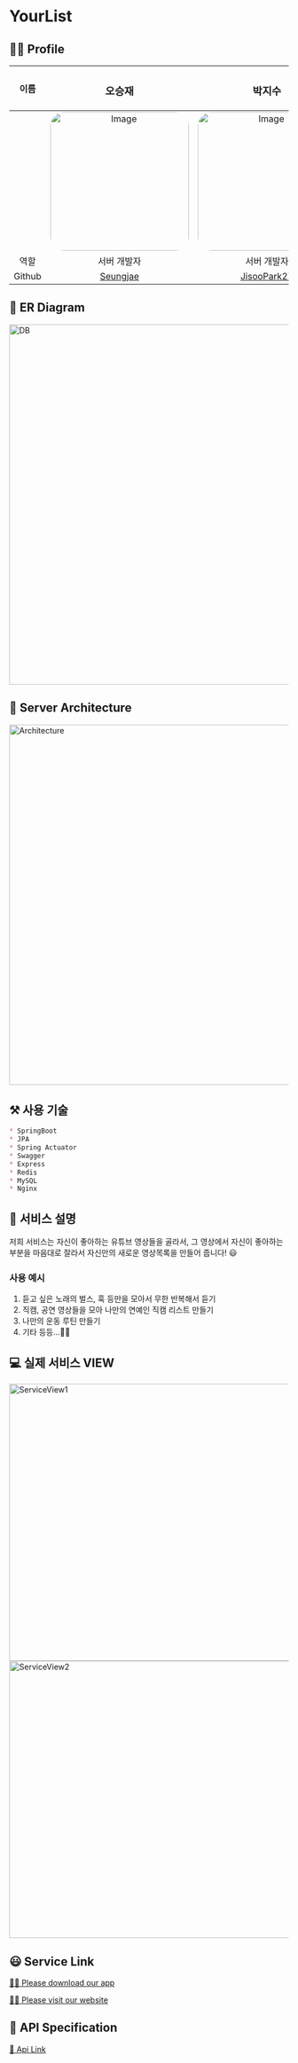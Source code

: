 # YourList

## 🙋‍♂️ Profile
|이름|<h3>오승재</h3>|<h3>박지수</h3>|
|:--:|:--:|:--:|
| |<img style="border-radius: 10%" width="250px" height="250px" alt="Image" src="https://user-images.githubusercontent.com/33858991/144629519-d6df6690-f692-4d62-aa9e-d547a0685685.jpeg">|<img style="border-radius: 10%" width="250px" height="250px" alt="Image" src="https://user-images.githubusercontent.com/33858991/144629224-9446bdae-1e7e-4ab5-b910-351c507e9edf.jpeg">| 
|역할|서버 개발자|서버 개발자|
|Github|<a href="https://github.com/oh980225">Seungjae</a>|<a href="https://github.com/JisooPark27">JisooPark27</a>|

## 🔗 ER Diagram
<img width="650px" alt="DB" src="https://user-images.githubusercontent.com/33858991/144629998-5e55f073-7dd1-40b3-a30c-3a3aa641ec6e.png">

## 🧱 Server Architecture
<img width="650px" alt="Architecture" src="https://user-images.githubusercontent.com/33858991/144643056-37dc835a-20ce-4e90-9ece-946e8a2b18a8.png">

## ⚒ 사용 기술
```md
* SpringBoot
* JPA
* Spring Actuator
* Swagger
* Express
* Redis
* MySQL
* Nginx
```

## 📃 서비스 설명
저희 서비스는 자신이 좋아하는 유튜브 영상들을 골라서, 그 영상에서 자신이 좋아하는 부분을 마음대로 잘라서 자신만의 새로운 영상목록을 만들어 줍니다! 😃

### **사용 예시**
1. 듣고 싶은 노래의 벌스, 훅 등만을 모아서 무한 반복해서 듣기
2. 직캠, 공연 영상들을 모아 나만의 연예인 직캠 리스트 만들기
3. 나만의 운동 루틴 만들기
4. 기타 등등...👍🏼

## 💻 실제 서비스 VIEW
<img width="650px" height="500px" alt="ServiceView1" src="https://user-images.githubusercontent.com/33858991/144638774-7bc35002-8774-4792-bc12-9d2d53b3e2de.jpeg">
<br>
<img width="650px" height="500px" alt="ServiceView2" src="https://user-images.githubusercontent.com/33858991/144638795-e7e18bb8-4839-4fb4-b0da-d1e15202590b.jpeg">

## 😃 Service Link
[👐🏻 Please download our app](https://play.google.com/store/apps/details?id=com.callmeshin75.yourlist)

[👐🏻 Please visit our website](https://www.yourlist.me/)


## 📕 API Specification

[📖 Api Link](https://www.yourlist.kro.kr/swagger-ui/index.html?configUrl=/v3/api-docs/swagger-config)
